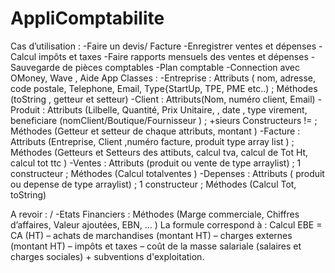 # AppliComptabilite

Cas d’utilisation : 
-Faire un devis/ Facture
-Enregistrer ventes et dépenses 
-Calcul impôts et taxes
-Faire rapports mensuels des ventes et dépenses
-Sauvegarde de pièces comptables
-Plan comptable
-Connection avec OMoney, Wave , Aide App
Classes : 
-Entreprise : Attributs ( nom, adresse, code postale, Telephone,  Email, Type{StartUp, TPE, PME etc..) ; Méthodes (toString , getteur et setteur)
-Client : Attributs(Nom, numéro client, Email)
-Produit : Attributs (Lilbelle, Quantité, Prix Unitaire, , date , type virement,  beneficiare (nomClient/Boutique/Fournisseur ) ; +sieurs Constructeurs !=  ; Méthodes (Getteur et setteur  de chaque attributs, montant )
-Facture : Attributs (Entreprise, Client ,numéro facture, produit type array list ) ; Méthodes (Getteurs et Setteurs des attibuts, calcul tva, calcul de Tot Ht, calcul tot ttc  ) 
-Ventes : Attributs (produit ou vente de type arraylist) ; 1 constructeur ; Méthodes (Calcul totalventes ) 
-Depenses : Attributs ( produit ou depense de type arraylist) ; 1 constructeur ; Méthodes (Calcul Tot, toString)

A revoir : / -Etats Financiers : Méthodes (Marge commerciale, Chiffres d’affaires, Valeur ajoutées, EBN, … )
La formule correspond à : Calcul EBE = CA (HT) – achats de marchandises (montant HT) – charges externes (montant HT) – impôts et taxes – coût de la masse salariale (salaires et charges sociales) + subventions d'exploitation.
